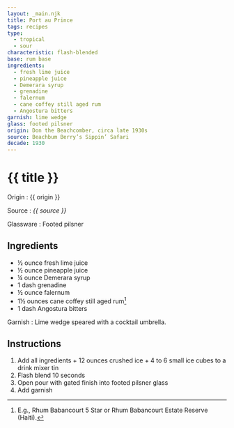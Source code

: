 ```yaml
---
layout: _main.njk
title: Port au Prince
tags: recipes
type:
  - tropical
  - sour
characteristic: flash-blended
base: rum base
ingredients:
  - fresh lime juice
  - pineapple juice
  - Demerara syrup
  - grenadine
  - falernum
  - cane coffey still aged rum
  - Angostura bitters
garnish: lime wedge
glass: footed pilsner
origin: Don the Beachcomber, circa late 1930s
source: Beachbum Berry’s Sippin’ Safari
decade: 1930
---
```

<!-- markdownlint-disable MD025 -->
# {{ title }}
<!-- markdownlint-disable MD025 -->

Origin
  : {{ origin }}

Source
  : <cite>{{ source }}</cite>

Glassware
  : Footed pilsner

## Ingredients

* &frac12; ounce fresh lime juice
* &frac12; ounce pineapple juice
* &frac14; ounce Demerara syrup
* 1 dash grenadine
* &frac12; ounce falernum
* 1&frac12; ounces cane coffey still aged rum[^1]
* 1 dash Angostura bitters

[^1]: E.g., Rhum Babancourt 5 Star or Rhum Babancourt Estate Reserve (Haiti).

Garnish
  : Lime wedge speared with a cocktail umbrella.

## Instructions

1. Add all ingredients + 12 ounces crushed ice + 4 to 6 small ice cubes to a drink mixer tin
2. Flash blend 10 seconds
3. Open pour with gated finish into footed pilsner glass
4. Add garnish
